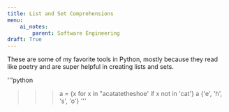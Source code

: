 ```yaml
---
title: List and Set Comprehensions
menu:
    ai_notes:
        parent: Software Engineering
draft: True
---
```


These are some of my favorite tools in Python, mostly because they read like poetry
and are super helpful in creating lists and sets.

'''python
>>> a = {x for x in "acatatetheshoe' if x not in 'cat'}
>>> a
{'e', 'h', 's', 'o'}
'''
